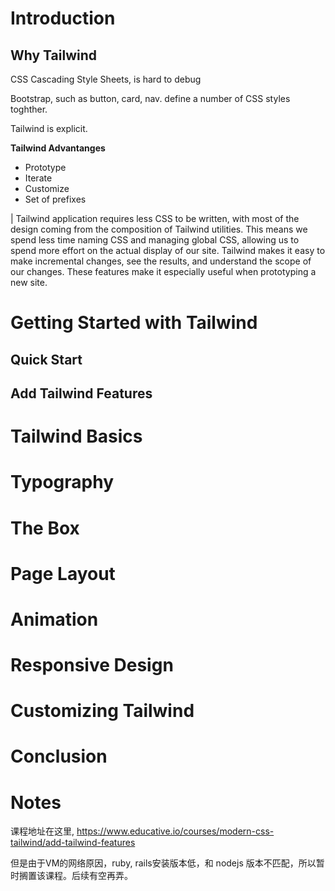 
# Introduction

## Why Tailwind

CSS Cascading Style Sheets, is hard to debug

Bootstrap, such as button, card, nav. define a number of CSS styles toghther.

Tailwind is explicit.

**Tailwind Advantanges**

- Prototype
- Iterate
- Customize
- Set of prefixes

| Tailwind application requires less CSS to be written, with most of the design coming from the composition of Tailwind utilities. This means we spend less time naming CSS and managing global CSS, allowing us to spend more effort on the actual display of our site. Tailwind makes it easy to make incremental changes, see the results, and understand the scope of our changes. These features make it especially useful when prototyping a new site.


# Getting Started with Tailwind

## Quick Start

## Add Tailwind Features

# Tailwind Basics

# Typography

# The Box

# Page Layout

# Animation

# Responsive Design

# Customizing Tailwind

# Conclusion

# Notes
课程地址在这里,
https://www.educative.io/courses/modern-css-tailwind/add-tailwind-features

但是由于VM的网络原因，ruby, rails安装版本低，和 nodejs 版本不匹配，所以暂时搁置该课程。后续有空再弄。

